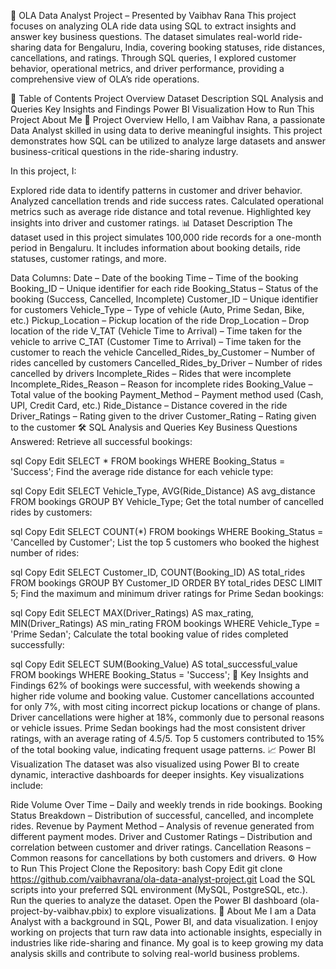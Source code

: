 🚗 OLA Data Analyst Project – Presented by Vaibhav Rana
This project focuses on analyzing OLA ride data using SQL to extract insights and answer key business questions. The dataset simulates real-world ride-sharing data for Bengaluru, India, covering booking statuses, ride distances, cancellations, and ratings. Through SQL queries, I explored customer behavior, operational metrics, and driver performance, providing a comprehensive view of OLA’s ride operations.

📌 Table of Contents
Project Overview
Dataset Description
SQL Analysis and Queries
Key Insights and Findings
Power BI Visualization
How to Run This Project
About Me
📜 Project Overview
Hello, I am Vaibhav Rana, a passionate Data Analyst skilled in using data to derive meaningful insights. This project demonstrates how SQL can be utilized to analyze large datasets and answer business-critical questions in the ride-sharing industry.

In this project, I:

Explored ride data to identify patterns in customer and driver behavior.
Analyzed cancellation trends and ride success rates.
Calculated operational metrics such as average ride distance and total revenue.
Highlighted key insights into driver and customer ratings.
📊 Dataset Description
The dataset used in this project simulates 100,000 ride records for a one-month period in Bengaluru. It includes information about booking details, ride statuses, customer ratings, and more.

Data Columns:
Date – Date of the booking
Time – Time of the booking
Booking_ID – Unique identifier for each ride
Booking_Status – Status of the booking (Success, Cancelled, Incomplete)
Customer_ID – Unique identifier for customers
Vehicle_Type – Type of vehicle (Auto, Prime Sedan, Bike, etc.)
Pickup_Location – Pickup location of the ride
Drop_Location – Drop location of the ride
V_TAT (Vehicle Time to Arrival) – Time taken for the vehicle to arrive
C_TAT (Customer Time to Arrival) – Time taken for the customer to reach the vehicle
Cancelled_Rides_by_Customer – Number of rides cancelled by customers
Cancelled_Rides_by_Driver – Number of rides cancelled by drivers
Incomplete_Rides – Rides that were incomplete
Incomplete_Rides_Reason – Reason for incomplete rides
Booking_Value – Total value of the booking
Payment_Method – Payment method used (Cash, UPI, Credit Card, etc.)
Ride_Distance – Distance covered in the ride
Driver_Ratings – Rating given to the driver
Customer_Rating – Rating given to the customer
🛠 SQL Analysis and Queries
Key Business Questions Answered:
Retrieve all successful bookings:

sql
Copy
Edit
SELECT * FROM bookings WHERE Booking_Status = 'Success';
Find the average ride distance for each vehicle type:

sql
Copy
Edit
SELECT Vehicle_Type, AVG(Ride_Distance) AS avg_distance FROM bookings GROUP BY Vehicle_Type;
Get the total number of cancelled rides by customers:

sql
Copy
Edit
SELECT COUNT(*) FROM bookings WHERE Booking_Status = 'Cancelled by Customer';
List the top 5 customers who booked the highest number of rides:

sql
Copy
Edit
SELECT Customer_ID, COUNT(Booking_ID) AS total_rides FROM bookings GROUP BY Customer_ID ORDER BY total_rides DESC LIMIT 5;
Find the maximum and minimum driver ratings for Prime Sedan bookings:

sql
Copy
Edit
SELECT MAX(Driver_Ratings) AS max_rating, MIN(Driver_Ratings) AS min_rating FROM bookings WHERE Vehicle_Type = 'Prime Sedan';
Calculate the total booking value of rides completed successfully:

sql
Copy
Edit
SELECT SUM(Booking_Value) AS total_successful_value FROM bookings WHERE Booking_Status = 'Success';
🎯 Key Insights and Findings
62% of bookings were successful, with weekends showing a higher ride volume and booking value.
Customer cancellations accounted for only 7%, with most citing incorrect pickup locations or change of plans.
Driver cancellations were higher at 18%, commonly due to personal reasons or vehicle issues.
Prime Sedan bookings had the most consistent driver ratings, with an average rating of 4.5/5.
Top 5 customers contributed to 15% of the total booking value, indicating frequent usage patterns.
📈 Power BI Visualization
The dataset was also visualized using Power BI to create dynamic, interactive dashboards for deeper insights. Key visualizations include:

Ride Volume Over Time – Daily and weekly trends in ride bookings.
Booking Status Breakdown – Distribution of successful, cancelled, and incomplete rides.
Revenue by Payment Method – Analysis of revenue generated from different payment modes.
Driver and Customer Ratings – Distribution and correlation between customer and driver ratings.
Cancellation Reasons – Common reasons for cancellations by both customers and drivers.
⚙️ How to Run This Project
Clone the Repository:
bash
Copy
Edit
git clone https://github.com/vaibhavrana/ola-data-analyst-project.git
Load the SQL scripts into your preferred SQL environment (MySQL, PostgreSQL, etc.).
Run the queries to analyze the dataset.
Open the Power BI dashboard (ola-project-by-vaibhav.pbix) to explore visualizations.
🚀 About Me
I am a Data Analyst with a background in SQL, Power BI, and data visualization. I enjoy working on projects that turn raw data into actionable insights, especially in industries like ride-sharing and finance. My goal is to keep growing my data analysis skills and contribute to solving real-world business problems.

